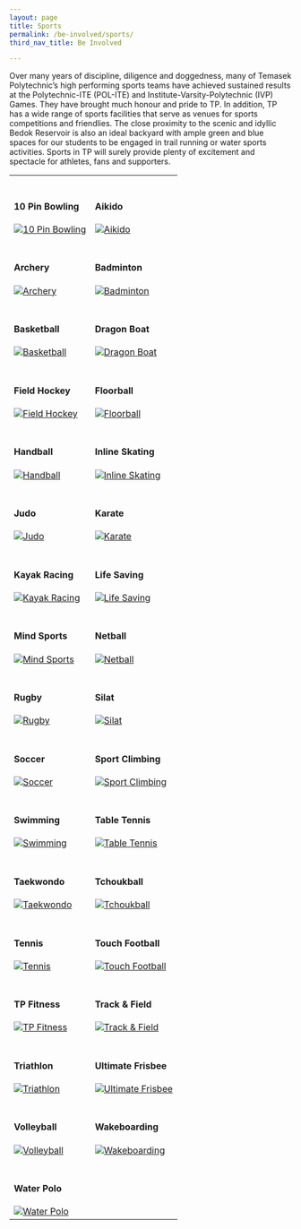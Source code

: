 ```yaml
---
layout: page
title: Sports
permalink: /be-involved/sports/
third_nav_title: Be Involved

---
```


Over many years of discipline, diligence and doggedness, many of Temasek Polytechnic’s high performing sports teams have achieved sustained results at the Polytechnic-ITE (POL-ITE) and Institute-Varsity-Polytechnic (IVP) Games. They have brought much honour and pride to TP. In addition, TP has a wide range of sports facilities that serve as venues for sports competitions and friendlies. The close proximity to the scenic and idyllic Bedok Reservoir is also an ideal backyard with ample green and blue spaces for our students to be engaged in trail running or water sports activities. Sports in TP will surely provide plenty of excitement and spectacle for athletes, fans and supporters.

<div>
    <table>
        <tr>
            <td style="max-width:49%; vertical-align:bottom; border:none"><br><h4>10 Pin Bowling</h4>
                <a href="{{site.baseurl}}/sports/10_pin_bowling/">
                    <image src="{{site.baseurl}}/images/CCA_10-pin-bowling.jpg" style="display:block;margin-left:auto;margin-right:auto;" alt="10 Pin Bowling">
                    </image>
                </a>
            </td>
            <td style="max-width:49%; vertical-align:bottom; border:none"><br><h4>Aikido</h4>
                <a href="{{site.baseurl}}/sports/aikido/">
                    <image src="{{site.baseurl}}/images/CCA_aikido.jpg" style="display:block;margin-left:auto;margin-right:auto;" alt="Aikido">
                    </image>
                </a>
            </td>
        </tr>
        <tr>
            <td style="max-width:49%; vertical-align:bottom; border:none"><br><h4>Archery</h4>
                <a href="{{site.baseurl}}/sports/archery/">
                    <image src="{{site.baseurl}}/images/CCA_archery.jpg" style="display:block;margin-left:auto;margin-right:auto;" alt="Archery">
                    </image>
                </a>
            </td>
            <td style="max-width:49%; vertical-align:bottom; border:none"><br><h4>Badminton</h4>
                <a href="{{site.baseurl}}/sports/badminton/">
                    <image src="{{site.baseurl}}/images/CCA_badminton.jpg" style="display:block;margin-left:auto;margin-right:auto;" alt="Badminton">
                    </image>
                </a>
            </td>
        </tr>
        <tr>
            <td style="max-width:49%; vertical-align:bottom; border:none"><br><h4>Basketball</h4>
                <a href="{{site.baseurl}}/sports/basketball/">
                    <image src="{{site.baseurl}}/images/CCA_basketball.jpg" style="display:block;margin-left:auto;margin-right:auto;" alt="Basketball">
                    </image>
                </a>
            </td>
            <td style="max-width:49%; vertical-align:bottom; border:none"><br><h4>Dragon Boat</h4>
                <a href="{{site.baseurl}}/sports/dragon_boat/">
                    <image src="{{site.baseurl}}/images/CCA_dragon_boat.jpg" style="display:block;margin-left:auto;margin-right:auto;" alt="Dragon Boat">
                    </image>
                </a>
            </td>
        </tr>
        <tr>
            <td style="max-width:49%; vertical-align:bottom; border:none"><br><h4>Field Hockey</h4>
                <a href="{{site.baseurl}}/sports/field_hockey/">
                    <image src="{{site.baseurl}}/images/CCA_field_hockey.jpg" style="display:block;margin-left:auto;margin-right:auto;" alt="Field Hockey">
                    </image>
                </a>
            </td>
            <td style="max-width:49%; vertical-align:bottom; border:none"><br><h4>Floorball</h4>
                <a href="{{site.baseurl}}/sports/floorball/">
                    <image src="{{site.baseurl}}/images/CCA_floorball.jpg" style="display:block;margin-left:auto;margin-right:auto;" alt="Floorball">
                    </image>
                </a>
            </td>
        </tr>
        <tr>
            <td style="max-width:49%; vertical-align:bottom; border:none"><br><h4>Handball</h4>
                <a href="{{site.baseurl}}/sports/handball/">
                    <image src="{{site.baseurl}}/images/CCA_handball.jpg" style="display:block;margin-left:auto;margin-right:auto;" alt="Handball">
                    </image>
                </a>
            </td>
            <td style="max-width:49%; vertical-align:bottom; border:none"><br><h4>Inline Skating</h4>
                <a href="{{site.baseurl}}/sports/inline_skating/">
                    <image src="{{site.baseurl}}/images/CCA_inline_skating.jpg" style="display:block;margin-left:auto;margin-right:auto;" alt="Inline Skating">
                    </image>
                </a>
            </td>
        </tr>
        <tr>
            <td style="max-width:49%; vertical-align:bottom; border:none"><br><h4>Judo</h4>
                <a href="{{site.baseurl}}/sports/judo/">
                    <image src="{{site.baseurl}}/images/CCA_judo.jpg" style="display:block;margin-left:auto;margin-right:auto;" alt="Judo">
                    </image>
                </a>
            </td>
            <td style="max-width:49%; vertical-align:bottom; border:none"><br><h4>Karate</h4>
                <a href="{{site.baseurl}}/sports/karate/">
                    <image src="{{site.baseurl}}/images/CCA_karate.jpg" style="display:block;margin-left:auto;margin-right:auto;" alt="Karate">
                    </image>
                </a>
            </td>
        </tr>
        <tr>
            <td style="max-width:49%; vertical-align:bottom; border:none"><br><h4>Kayak Racing</h4>
                <a href="{{site.baseurl}}/sports/kayak_racing/">
                    <image src="{{site.baseurl}}/images/CCA_kayak_racing.jpg" style="display:block;margin-left:auto;margin-right:auto;" alt="Kayak Racing">
                    </image>
                </a>
            </td>
            <td style="max-width:49%; vertical-align:bottom; border:none"><br><h4>Life Saving</h4>
                <a href="{{site.baseurl}}/sports/life_saving/">
                    <image src="{{site.baseurl}}/images/CCA_life_saving.jpg" style="display:block;margin-left:auto;margin-right:auto;" alt="Life Saving">
                    </image>
                </a>
            </td>
        </tr>
        <tr>
            <td style="max-width:49%; vertical-align:bottom; border:none"><br><h4>Mind Sports</h4>
                <a href="{{site.baseurl}}/sports/mind_sports/">
                    <image src="{{site.baseurl}}/images/CCA_mind_sports.jpg" style="display:block;margin-left:auto;margin-right:auto;" alt="Mind Sports">
                    </image>
                </a>
            </td>
            <td style="max-width:49%; vertical-align:bottom; border:none"><br><h4>Netball</h4>
                <a href="{{site.baseurl}}/sports/netball/">
                    <image src="{{site.baseurl}}/images/CCA_netball.jpg" style="display:block;margin-left:auto;margin-right:auto;" alt="Netball">
                    </image>
                </a>
            </td>
        </tr>
        <tr>
            <td style="max-width:49%; vertical-align:bottom; border:none"><br><h4>Rugby</h4>
                <a href="{{site.baseurl}}/sports/rugby/">
                    <image src="{{site.baseurl}}/images/CCA_rugby.jpg" style="display:block;margin-left:auto;margin-right:auto;" alt="Rugby">
                    </image>
                </a>
            </td>
            <td style="max-width:49%; vertical-align:bottom; border:none"><br><h4>Silat</h4>
                <a href="{{site.baseurl}}/sports/silat/">
                    <image src="{{site.baseurl}}/images/CCA_silat.jpg" style="display:block;margin-left:auto;margin-right:auto;" alt="Silat">
                    </image>
                </a>
            </td>
        </tr>
        <tr>
            <td style="max-width:49%; vertical-align:bottom; border:none"><br><h4>Soccer</h4>
                <a href="{{site.baseurl}}/sports/soccer/">
                    <image src="{{site.baseurl}}/images/CCA_soccer.jpg" style="display:block;margin-left:auto;margin-right:auto;" alt="Soccer">
                    </image>
                </a>
            </td>
            <td style="max-width:49%; vertical-align:bottom; border:none"><br><h4>Sport Climbing</h4>
                <a href="{{site.baseurl}}/sports/sport_climbing/">
                    <image src="{{site.baseurl}}/images/CCA_sport_climbing.jpg" style="display:block;margin-left:auto;margin-right:auto;" alt="Sport Climbing">
                    </image>
                </a>
            </td>
        </tr>
        <tr>
            <td style="max-width:49%; vertical-align:bottom; border:none"><br><h4>Swimming</h4>
                <a href="{{site.baseurl}}/sports/swimming/">
                    <image src="{{site.baseurl}}/images/CCA_swimming.jpg" style="display:block;margin-left:auto;margin-right:auto;" alt="Swimming">
                    </image>
                </a>
            </td>
            <td style="max-width:49%; vertical-align:bottom; border:none"><br><h4>Table Tennis</h4>
                <a href="{{site.baseurl}}/sports/table_tennis/">
                    <image src="{{site.baseurl}}/images/CCA_table_tennis.jpg" style="display:block;margin-left:auto;margin-right:auto;" alt="Table Tennis">
                    </image>
                </a>
            </td>
        </tr>
        <tr>
            <td style="max-width:49%; vertical-align:bottom; border:none"><br><h4>Taekwondo</h4>
                <a href="{{site.baseurl}}/sports/taekwondo/">
                    <image src="{{site.baseurl}}/images/CCA_taekwondo.jpg" style="display:block;margin-left:auto;margin-right:auto;" alt="Taekwondo">
                    </image>
                </a>
            </td>
            <td style="max-width:49%; vertical-align:bottom; border:none"><br><h4>Tchoukball</h4>
                <a href="{{site.baseurl}}/sports/tchoukball/">
                    <image src="{{site.baseurl}}/images/CCA_tchoukball.jpg" style="display:block;margin-left:auto;margin-right:auto;" alt="Tchoukball">
                    </image>
                </a>
            </td>
        </tr>
        <tr>
            <td style="max-width:49%; vertical-align:bottom; border:none"><br><h4>Tennis</h4>
                <a href="{{site.baseurl}}/sports/tennis/">
                    <image src="{{site.baseurl}}/images/CCA_tennis.jpg" style="display:block;margin-left:auto;margin-right:auto;" alt="Tennis">
                    </image>
                </a>
            </td>
            <td style="max-width:49%; vertical-align:bottom; border:none"><br><h4>Touch Football</h4>
                <a href="{{site.baseurl}}/sports/touch_football/">
                    <image src="{{site.baseurl}}/images/CCA_touch_football.jpg" style="display:block;margin-left:auto;margin-right:auto;" alt="Touch Football">
                    </image>
                </a>
            </td>
        </tr>
        <tr>
            <td style="max-width:49%; vertical-align:bottom; border:none"><br><h4>TP Fitness</h4>
                <a href="{{site.baseurl}}/sports/tp_fitness/">
                    <image src="{{site.baseurl}}/images/CCA_tp_fitness.jpg" style="display:block;margin-left:auto;margin-right:auto;" alt="TP Fitness">
                    </image>
                </a>
            </td>
            <td style="max-width:49%; vertical-align:bottom; border:none"><br><h4>Track & Field</h4>
                <a href="{{site.baseurl}}/sports/track_field/">
                    <image src="{{site.baseurl}}/images/CCA_track_field.jpg" style="display:block;margin-left:auto;margin-right:auto;" alt="Track & Field">
                    </image>
                </a>
            </td>
        </tr>
        <tr>
            <td style="max-width:49%; vertical-align:bottom; border:none"><br><h4>Triathlon</h4>
                <a href="{{site.baseurl}}/sports/triathlon/">
                    <image src="{{site.baseurl}}/images/CCA_triathlon.jpg" style="display:block;margin-left:auto;margin-right:auto;" alt="Triathlon">
                    </image>
                </a>
            </td>
            <td style="max-width:49%; vertical-align:bottom; border:none"><br><h4>Ultimate Frisbee</h4>
                <a href="{{site.baseurl}}/sports/ultimate_frisbee/">
                    <image src="{{site.baseurl}}/images/CCA_ultimate_frisbee.jpg" style="display:block;margin-left:auto;margin-right:auto;" alt="Ultimate Frisbee">
                    </image>
                </a>
            </td>
        </tr>
        <tr>
            <td style="max-width:49%; vertical-align:bottom; border:none"><br><h4>Volleyball</h4>
                <a href="{{site.baseurl}}/sports/volleyball/">
                    <image src="{{site.baseurl}}/images/CCA_volleyball.jpg" style="display:block;margin-left:auto;margin-right:auto;" alt="Volleyball">
                    </image>
                </a>
            </td>
            <td style="max-width:49%; vertical-align:bottom; border:none"><br><h4>Wakeboarding</h4>
                <a href="{{site.baseurl}}/sports/wakeboarding/">
                    <image src="{{site.baseurl}}/images/CCA_wakeboarding.jpg" style="display:block;margin-left:auto;margin-right:auto;" alt="Wakeboarding">
                    </image>
                </a>
            </td>
        </tr>
         <tr>
            <td style="max-width:49%; vertical-align:bottom; border:none"><br><h4>Water Polo</h4>
                <a href="{{site.baseurl}}/sports/water_polo/">
                    <image src="{{site.baseurl}}/images/CCA_water_polo.jpg" style="display:block;margin-left:auto;margin-right:auto;" alt="Water Polo">
                    </image>
                </a>
            </td>
        </tr>
    </table>
</div>
